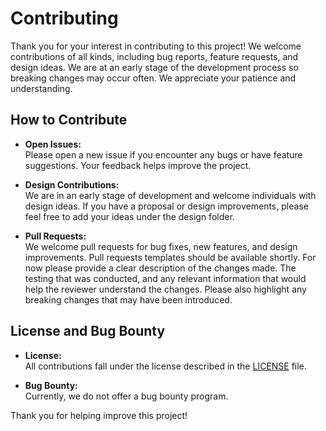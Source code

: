 # Contributing

Thank you for your interest in contributing to this project! We welcome contributions of all kinds, including bug reports, feature requests, and design ideas. We are at an early stage of the development process so breaking changes may occur often. We appreciate your patience and understanding.

## How to Contribute

- **Open Issues:**  
  Please open a new issue if you encounter any bugs or have feature suggestions. Your feedback helps improve the project.

- **Design Contributions:**  
  We are in an early stage of development and welcome individuals with design ideas. If you have a proposal or design improvements, please feel free to add your ideas under the design folder.

- **Pull Requests:**  
  We welcome pull requests for bug fixes, new features, and design improvements. Pull requests templates should be available shortly. For now please provide a clear description of the changes made. The testing that was conducted, and any relevant information that would help the reviewer understand the changes. Please also highlight any breaking changes that may have been introduced.

## License and Bug Bounty

- **License:**  
  All contributions fall under the license described in the [LICENSE](../LICENSE) file.

- **Bug Bounty:**  
  Currently, we do not offer a bug bounty program.

Thank you for helping improve this project!

